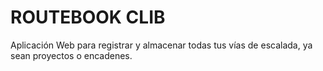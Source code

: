 # ROUTEBOOK CLIB
Aplicación Web para registrar y almacenar todas tus vías de escalada, ya sean proyectos o encadenes.
